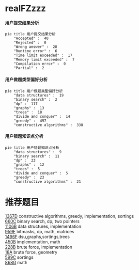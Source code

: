 # realFZzzz

<!-- tabs:start -->



#### **用户提交结果分析**

```mermaid
pie title 用户提交结果分析
    "Accepted" :  40
    "Rejected" :  0
    "Wrong answer" :  28
    "Runtime error" :  6
    "Time limit exceeded" :  17
    "Memory limit exceeded" :  7
    "Compilation error" :  0
    "Partial" :  2
```

#### **用户做题类型偏好分析**

```mermaid
pie title 用户做题类型偏好分析
    "data structures" :  19
    "binary search" :  2
    "dp" :  117
    "graphs" :  13
    "trees" :  18
    "divide and conquer" :  14
    "greedy" :  497
    "constructive algorithms" :  338
```
#### **用户错题知识点分析**

```mermaid
pie title 用户错题知识点分析
    "data structures" :  9
    "binary search" :  11
    "dp" :  23
    "graphs" :  12
    "trees" :  5
    "divide and conquer" :  5
    "greedy" :  23
    "constructive algorithms" :  21
```



<!-- tabs:end -->
# 推荐题目
[1367D](https://codeforces.com/contest/1367/problem/D)		constructive algorithms,
                        greedy,
                        implementation,
                        sortings		  
[660C](https://codeforces.com/contest/660/problem/C)		binary search,
                        dp,
                        two pointers		  
[1106B](https://codeforces.com/contest/1106/problem/B)		data structures,
                        implementation		  
[959F](https://codeforces.com/contest/959/problem/F)		bitmasks,
                        dp,
                        math,
                        matrices		  
[1496F](https://codeforces.com/contest/1496/problem/F)		dsu,graphs,sortings,trees		  
[450B](https://codeforces.com/contest/450/problem/B)		implementation,
                        math		  
[228B](https://codeforces.com/contest/228/problem/B)		brute force,
                        implementation		  
[18A](https://codeforces.com/contest/18/problem/A)		brute force,
                        geometry		  
[599C](https://codeforces.com/contest/599/problem/C)		sortings		  
[868G](https://codeforces.com/contest/868/problem/G)		math		  

